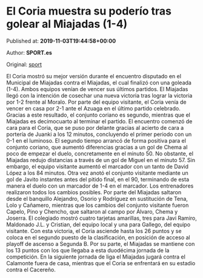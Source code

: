 
# El Coria muestra su poderío tras golear al Miajadas (1-4)

Published at: **2019-11-03T19:44:58+00:00**

Author: **SPORT.es**

Original: [sport](https://www.sport.es/es/noticias/tercera-division/el-coria-muestra-su-poderio-tras-golear-al-miajadas-1-4-7713125)

El Coria mostró su mejor versión durante el encuentro disputado en el Municipal de Miajadas contra el Miajadas, el cual finalizó con una goleada (1-4). Ambos equipos venían de vencer sus últimos partidos. El Miajadas llegó con la intención de cosechar una nueva victoria tras lograr la victoria por 1-2 frente al Moralo. Por parte del equipo visitante, el Coria venía de vencer en casa por 2-1 ante el Azuaga en el último partido celebrado. Gracias a este resultado, el conjunto coriano es segundo, mientras que el Miajadas es decimocuarto al terminar el partido.
El encuentro comenzó de cara para el Coria, que se puso por delante gracias al acierto de cara a portería de Juanki a los 12 minutos, concluyendo el primer periodo con un 0-1 en el luminoso.
El segundo tiempo arrancó de forma positiva para el conjunto coriano, que aumentó diferencias gracias a un gol de Chema al poco de empezar el duelo, concretamente en el minuto 50. No obstante, el Miajadas redujo distancias a través de un gol de Miguel en el minuto 57. Sin embargo, el equipo visitante aumentó el marcador con un tanto de David López a los 84 minutos. Otra vez anotó el conjunto visitante mediante un gol de Javito instantes antes del pitido final, en el 90, terminando de esta manera el duelo con un marcador de 1-4 en el marcador.
Los entrenadores realizaron todos los cambios posibles. Por parte del Miajadas saltaron desde el banquillo Alejandro, Osorio y Rodríguez en sustitución de Tena, Lolo y Cañamero, mientras que los cambios del conjunto visitante fueron Capelo, Pino y Chencho, que saltaron al campo por Álvaro, Chema y Joserra.
El colegiado mostró cuatro tarjetas amarillas, tres para Javi Ramiro, Maldonado J.L. y Cristian, del equipo local y una para Gallego, del equipo visitante.
Con esta victoria, el Coria asciende hasta los 26 puntos y se coloca en el segundo puesto de la clasificación, en posición de acceso al playoff de ascenso a Segunda B. Por su parte, el Miajadas se mantiene con los 13 puntos con los que llegaba a esta duodécima jornada de la competición.
En la siguiente jornada de liga el Miajadas jugará contra el Calamonte fuera de casa, mientras que el Coria se enfrentará en su estadio contra el Cacereño.

